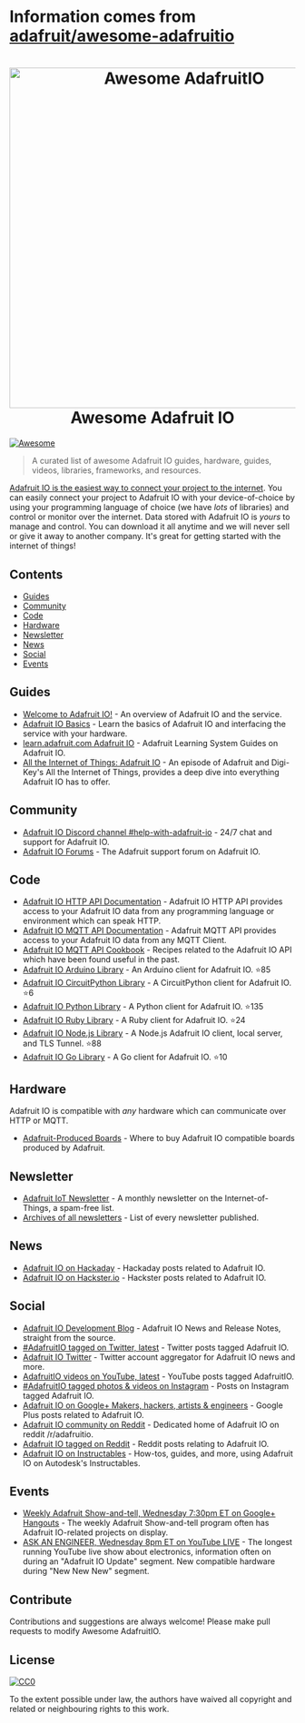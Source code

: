 # Information comes from [adafruit/awesome-adafruitio](https://github.com/adafruit/awesome-adafruitio)
<h1 align="center">
  <a href="http://io.adafruit.com">
  <img width="600" src="https://github.com/adafruit/awesome-adafruitio/blob/master/awesome_io.png" alt="Awesome AdafruitIO"></a><br>Awesome Adafruit IO
</h1>

[![Awesome](https://awesome.re/badge.svg)](https://awesome.re)

> A curated list of awesome Adafruit IO guides, hardware, guides, videos, libraries, frameworks, and resources.

[Adafruit IO is the easiest way to connect your project to the internet](http://io.adafruit.com). You can easily connect your project to Adafruit IO with your device-of-choice by using your programming language of choice (we have _lots_ of libraries) and control or monitor over the internet. Data stored with Adafruit IO is _yours_ to manage and control. You can download it all anytime and we will never sell or give it away to another company. It's great for getting started with the internet of things!


## Contents

- [Guides](#guides)
- [Community](#community)
- [Code](#code)
- [Hardware](#hardware)
- [Newsletter](#newsletter)
- [News](#news)
- [Social](#social)
- [Events](#events)

## Guides

- [Welcome to Adafruit IO!](https://learn.adafruit.com/welcome-to-adafruit-io) - An overview of Adafruit IO and the service.
- [Adafruit IO Basics](https://learn.adafruit.com/series/adafruit-io-basics) - Learn the basics of Adafruit IO and interfacing the service with your hardware.
- [learn.adafruit.com Adafruit IO](https://learn.adafruit.com/category/adafruit-io) - Adafruit Learning System Guides on Adafruit IO.
- [All the Internet of Things: Adafruit IO](https://learn.adafruit.com/all-the-internet-of-things-episode-four-adafruit-io) - An episode of Adafruit and Digi-Key's All the Internet of Things, provides a deep dive into everything Adafruit IO has to offer.

## Community

- [Adafruit IO Discord channel #help-with-adafruit-io](https://discord.gg/EAeBY6x) - 24/7 chat and support for Adafruit IO.
- [Adafruit IO Forums](https://forums.adafruit.com/viewforum.php?f=56) - The Adafruit support forum on Adafruit IO.

## Code

- [Adafruit IO HTTP API Documentation](https://io.adafruit.com/api/docs/#adafruit-io-http-api) - Adafruit IO HTTP API provides access to your Adafruit IO data from any programming language or environment which can speak HTTP.
- [Adafruit IO MQTT API Documentation](https://io.adafruit.com/api/docs/mqtt.html#adafruit-io-mqtt-api) - Adafruit MQTT API provides access to your Adafruit IO data from any MQTT Client.
- [Adafruit IO MQTT API Cookbook](https://io.adafruit.com/api/docs/cookbook.html#adafruit-io-api-cookbook) - Recipes related to the Adafruit IO API which have been found useful in the past.
- [Adafruit IO Arduino Library](https://github.com/adafruit/Adafruit_IO_Arduino) - An Arduino client for Adafruit IO. :star:85
- [Adafruit IO CircuitPython Library](https://github.com/adafruit/Adafruit_CircuitPython_AdafruitIO) - A CircuitPython client for Adafruit IO. :star:6
- [Adafruit IO Python Library](https://github.com/adafruit/Adafruit_IO_Python) - A Python client for Adafruit IO. :star:135
- [Adafruit IO Ruby Library](https://github.com/adafruit/io-client-ruby) - A Ruby client for Adafruit IO. :star:24
- [Adafruit IO Node.js Library](https://github.com/adafruit/adafruit-io-node) - A Node.js Adafruit IO client, local server, and TLS Tunnel. :star:88
- [Adafruit IO Go Library](https://github.com/adafruit/io-client-go) - A Go client for Adafruit IO. :star:10

## Hardware

Adafruit IO is compatible with _any_ hardware which can communicate over HTTP or MQTT.

- [Adafruit-Produced Boards](https://www.adafruit.com/iot) - Where to buy Adafruit IO compatible boards produced by Adafruit.


## Newsletter

- [Adafruit IoT Newsletter](https://www.adafruitdaily.com/) - A monthly newsletter on the Internet-of-Things, a spam-free list.
- [Archives of all newsletters](https://blog.adafruit.com/tag/iot-monthly) - List of every newsletter published.

## News

- [Adafruit IO on Hackaday](https://hackaday.com/tag/adafruit-io) - Hackaday posts related to Adafruit IO.
- [Adafruit IO on Hackster.io](https://blog.hackster.io/search?q=adafruit_io) - Hackster posts related to Adafruit IO.

## Social

- [Adafruit IO Development Blog](https://io.adafruit.com/blog) - Adafruit IO News and Release Notes, straight from the source.
- [#AdafruitIO tagged on Twitter, latest](https://twitter.com/search?f=tweets&vertical=default&q=%23AdafruitIO&src=tyah) - Twitter posts tagged Adafruit IO.
- [Adafruit IO Twitter](https://twitter.com/adafruitio) - Twitter account aggregator for Adafruit IO news and more.
- [AdafruitIO videos on YouTube, latest](https://www.youtube.com/results?sp=CAI%253D&search_query=adafruitio) - YouTube posts tagged AdafruitIO.
- [#AdafruitIO tagged photos & videos on Instagram](https://www.instagram.com/explore/tags/adafruitio) - Posts on Instagram tagged Adafruit IO.
- [Adafruit IO on Google+ Makers, hackers, artists & engineers](https://plus.google.com/u/0/communities/112845006884148391862/stream/470b18f9-8f51-45c6-8057-91ad72c35279) - Google Plus posts related to Adafruit IO.
- [Adafruit IO community on Reddit](https://www.reddit.com/r/adafruitio) - Dedicated home of Adafruit IO on reddit /r/adafruitio.
- [Adafruit IO tagged on Reddit](https://www.reddit.com/search?q=adafruit%20io&t=year) - Reddit posts relating to Adafruit IO.
- [Adafruit IO on Instructables](https://www.instructables.com/howto/circuitpython) - How-tos, guides, and more, using Adafruit IO on Autodesk's Instructables.


## Events

- [Weekly Adafruit Show-and-tell, Wednesday 7:30pm ET on Google+ Hangouts](https://plus.google.com/+adafruit) - The weekly Adafruit Show-and-tell program often has Adafruit IO-related projects on display.
- [ASK AN ENGINEER, Wednesday 8pm ET on YouTube LIVE](https://www.youtube.com/adafruit/live) - The longest running YouTube live show about electronics, information often on during an "Adafruit IO Update" segment. New compatible hardware during "New New New" segment.

## Contribute

Contributions and suggestions are always welcome! Please make pull requests to modify Awesome AdafruitIO.

## License

[![CC0](http://mirrors.creativecommons.org/presskit/buttons/88x31/svg/cc-zero.svg)](https://creativecommons.org/publicdomain/zero/1.0/)

To the extent possible under law, the authors have waived all copyright and related or neighbouring rights to this work.

